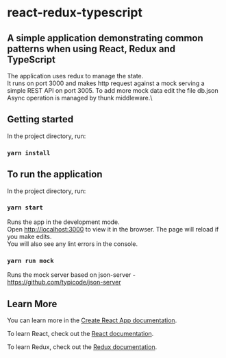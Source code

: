 # react-redux-typescript

## A simple application demonstrating common patterns when using React, Redux and TypeScript

The application uses redux to manage the state.\
It runs on port 3000 and makes http request against a mock serving a simple REST API on port 3005.
To add more mock data edit the file db.json 
Async operation is managed by thunk middleware.\

 
## Getting started
In the project directory, run:

### `yarn install`

## To run the application

In the project directory, run:

### `yarn start`
Runs the app in the development mode.<br />
Open [http://localhost:3000](http://localhost:3000) to view it in the browser.
The page will reload if you make edits.<br />
You will also see any lint errors in the console.

### `yarn run mock`
Runs the mock server based on json-server - https://github.com/typicode/json-server

## Learn More

You can learn more in the [Create React App documentation](https://facebook.github.io/create-react-app/docs/getting-started).

To learn React, check out the [React documentation](https://reactjs.org/).

To learn Redux, check out the [Redux documentation](https://redux.js.org//).